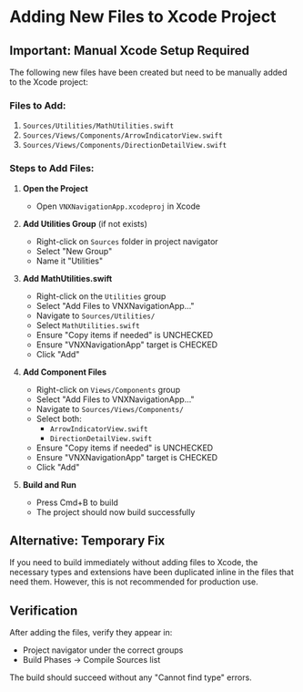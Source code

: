 # Adding New Files to Xcode Project

## Important: Manual Xcode Setup Required

The following new files have been created but need to be manually added to the Xcode project:

### Files to Add:
1. `Sources/Utilities/MathUtilities.swift`
2. `Sources/Views/Components/ArrowIndicatorView.swift`  
3. `Sources/Views/Components/DirectionDetailView.swift`

### Steps to Add Files:

1. **Open the Project**
   - Open `VNXNavigationApp.xcodeproj` in Xcode

2. **Add Utilities Group** (if not exists)
   - Right-click on `Sources` folder in project navigator
   - Select "New Group"
   - Name it "Utilities"

3. **Add MathUtilities.swift**
   - Right-click on the `Utilities` group
   - Select "Add Files to VNXNavigationApp..."
   - Navigate to `Sources/Utilities/`
   - Select `MathUtilities.swift`
   - Ensure "Copy items if needed" is UNCHECKED
   - Ensure "VNXNavigationApp" target is CHECKED
   - Click "Add"

4. **Add Component Files**
   - Right-click on `Views/Components` group
   - Select "Add Files to VNXNavigationApp..."
   - Navigate to `Sources/Views/Components/`
   - Select both:
     - `ArrowIndicatorView.swift`
     - `DirectionDetailView.swift`
   - Ensure "Copy items if needed" is UNCHECKED
   - Ensure "VNXNavigationApp" target is CHECKED
   - Click "Add"

5. **Build and Run**
   - Press Cmd+B to build
   - The project should now build successfully

## Alternative: Temporary Fix

If you need to build immediately without adding files to Xcode, the necessary types and extensions have been duplicated inline in the files that need them. However, this is not recommended for production use.

## Verification

After adding the files, verify they appear in:
- Project navigator under the correct groups
- Build Phases → Compile Sources list

The build should succeed without any "Cannot find type" errors.